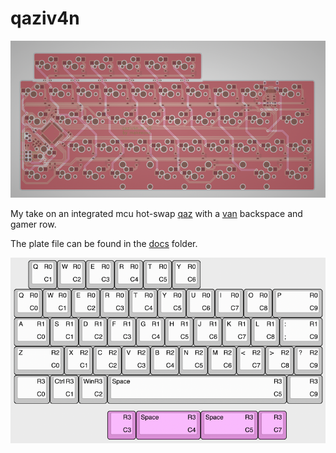 # qaziv4n

![layers](./docs/layers.png "layers")

My take on an integrated mcu hot-swap [qaz](https://www.cbkbd.com/product/qaz-keyboard-kit) with a [van](https://trashman.wiki/en/keyboards/v4n4g0n) backspace and gamer row.

The plate file can be found in the [docs](./docs) folder.

![KLE Diagram](./docs/KLE.png "KLE Diagram")
